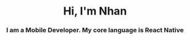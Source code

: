 <h1 align="center">Hi, I'm Nhan</h1>
<h3 align="center">I am a Mobile Developer. My core language is React Native</h3>
